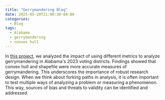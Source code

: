```yaml
---
title: "Gerrymandering Blog"
date: 2025-05-20T21:00:30-04:00
categories:
  - Blog
tags:
  - Alabama
  - gerrymandering
  - convex hull
---
```


In [this project](https://github.com/mkahngmills/OR-Gerrymander-Alabama), we analyzed the impact of using different metrics to analyze gerrymandering in Alabama's 2023 voting districts. Findings showed that convex hull and shapefile were more accurate measures of gerrymandering. This underscores the importance of robust research design. When we think about forking paths in analysis, it is often important to test multiple ways of analyzing a problem or measuring a phenomenon. This way, sources of bias and threats to validity can be identified and addressed.